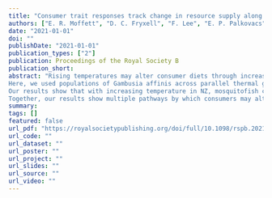 ```yaml
---
title: "Consumer trait responses track change in resource supply along replicated thermal gradients"
authors: ["E. R. Moffett", "D. C. Fryxell", "F. Lee", "E. P. Palkovacs", "K. S. Simon"]
date: "2021-01-01"
doi: ""
publishDate: "2021-01-01"
publication_types: ["2"]
publication: Proceedings of the Royal Society B
publication_short:
abstract: "Rising temperatures may alter consumer diets through increased metabolic demand and altered resource availability. However, current theories assessing dietary shifts with warming do not account for a change in resource availability. It is unknown whether consumers will increase consumption rates or consume different resources to meet increased energy requirements and whether the dietary change will lead to associated variation in morphology and nutrient utilization.
Here, we used populations of Gambusia affinis across parallel thermal gradients in New Zealand (NZ) and California (CA) to understand the influence of temperature on diets, morphology and stoichiometric phenotypes.
Our results show that with increasing temperature in NZ, mosquitofish consumed more plant material, whereas in CA mosquitofish shifted towards increased consumption of invertebrate prey. In both regions, populations with plant-based diets had fuller guts, longer relative gut lengths, superior-orientated mouths and reduced body elemental %C and N/P.
Together, our results show multiple pathways by which consumers may alter their feeding patterns with rising temperatures, and they suggest that warming-induced changes to resource availability may be the principal determinant of which pathway is taken."
summary:
tags: []
featured: false
url_pdf: "https://royalsocietypublishing.org/doi/full/10.1098/rspb.2021.2144"
url_code: ""
url_dataset: ""
url_poster: ""
url_project: ""
url_slides: ""
url_source: ""
url_video: ""
---
```

